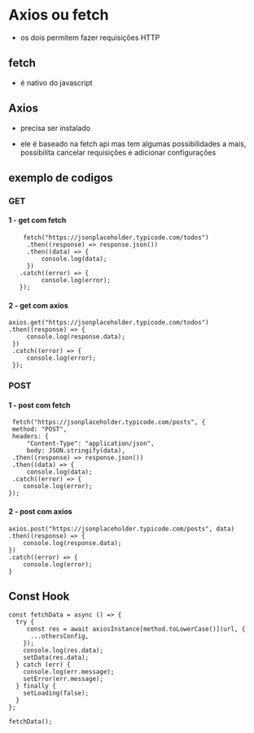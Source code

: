 
# Axios ou fetch

- os dois permitem fazer requisições HTTP

  

## fetch

- é nativo do javascript

  

## Axios

- precisa ser instalado

- ele é baseado na fetch api mas tem algumas possibilidades a mais, possibilita cancelar requisições e adicionar configurações

  
  

## exemplo de codigos

 ### GET
#### 1 - get com fetch
 

        fetch("https://jsonplaceholder.typicode.com/todos")
         .then((response) => response.json())
         .then((data) => {
	         console.log(data);
         })
       .catch((error) => {
	         console.log(error);
       });



####  2 - get com axios
    axios.get("https://jsonplaceholder.typicode.com/todos")
    .then((response) => {
	     console.log(response.data);
     })
     .catch((error) => {
	     console.log(error);
     });

 ### POST
 ####  1 - post com fetch

     fetch("https://jsonplaceholder.typicode.com/posts", {
     method: "POST",
     headers: {
	     "Content-Type": "application/json",
	     body: JSON.stringify(data),
     .then((response) => response.json())
     .then((data) => {
	     console.log(data);
     .catch((error) => {
	    console.log(error);
    });

#### 2 - post com axios

    axios.post("https://jsonplaceholder.typicode.com/posts", data)
    .then((response) => {
	    console.log(response.data);
    })
    .catch((error) => {
	    console.log(error);
	}

## Const Hook

    const fetchData = async () => {
      try {
         const res = await axiosInstance[method.toLowerCase()](url, {
          ...othersConfig,
        });
        console.log(res.data);
        setData(res.data);
      } catch (err) {
        console.log(err.message);
        setError(err.message);
      } finally {
        setLoading(false);
      }
    };
    
    fetchData();

<!--stackedit_data:
eyJoaXN0b3J5IjpbLTE5OTI1NDc2MDAsLTI1Mjc3MTY1LDc5Nj
czMjI5Ml19
-->